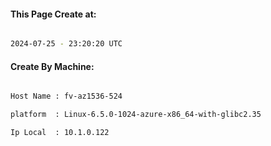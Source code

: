 
   
#### This Page Create at:

```bash

2024-07-25 - 23:20:20 UTC

```

#### Create By Machine:

```bash

Host Name : fv-az1536-524

platform  : Linux-6.5.0-1024-azure-x86_64-with-glibc2.35

Ip Local  : 10.1.0.122

```

